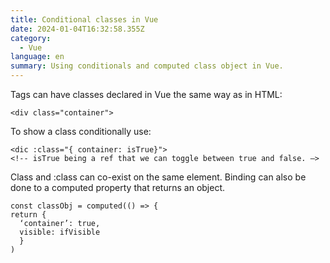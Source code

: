 ```yaml
---
title: Conditional classes in Vue
date: 2024-01-04T16:32:58.355Z
category:
  - Vue
language: en
summary: Using conditionals and computed class object in Vue.
---
```

Tags can have classes declared in Vue the same way as in HTML:

```
<div class="container">
```

To show a class conditionally use:

```
<dic :class="{ container: isTrue}"> 
<!-- isTrue being a ref that we can toggle between true and false. –>
```

Class and :class can co-exist on the same element. Binding can also be done to a computed property that returns an object.

```
const classObj = computed(() => {
return {
  ‘container’: true,
  visible: ifVisible
  }
)
```